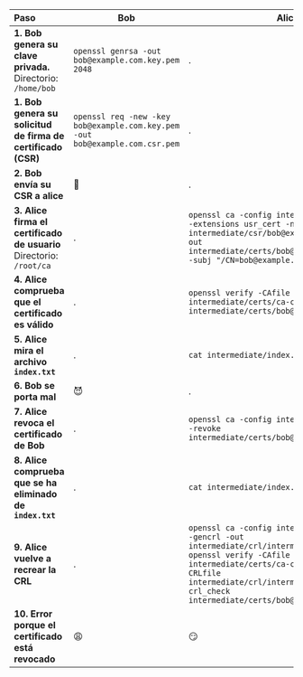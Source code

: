 | Paso                                                                      | **Bob**                                                                      | **Alice**                                                                                                                                                                                                                                                                 |
|:--------------------------------------------------------------------------|------------------------------------------------------------------------------|---------------------------------------------------------------------------------------------------------------------------------------------------------------------------------------------------------------------------------------------------------------------------|
| **1. Bob genera su clave privada.** <br> Directorio: `/home/bob`          | `openssl genrsa -out bob@example.com.key.pem 2048`                           | .                                                                                                                                                                                                                                                                         |
| **1. Bob genera su solicitud de firma de certificado (CSR)**              | `openssl req -new -key bob@example.com.key.pem -out bob@example.com.csr.pem` | .                                                                                                                                                                                                                                                                         |
| **2. Bob envía su CSR a alice**                                           | :email:                                                                      | .                                                                                                                                                                                                                                                                         |
| **3. Alice firma el certificado de usuario**  <br> Directorio: `/root/ca` | .                                                                            | `openssl ca -config intermediate/openssl.cnf -extensions usr_cert -notext -md sha256 -in intermediate/csr/bob@example.com.csr.pem -out intermediate/certs/bob@example.com.cert.pem -subj "/CN=bob@example.com"`                                                           |
| **4. Alice comprueba que el certificado es válido**                       | .                                                                            | `openssl verify -CAfile intermediate/certs/ca-chain.cert.pem intermediate/certs/bob@example.com.cert.pem`                                                                                                                                                                 |
| **5. Alice mira el archivo `index.txt`**                                  | .                                                                            | `cat intermediate/index.txt`                                                                                                                                                                                                                                              |
| **6. Bob se porta mal**                                                   | :smiling_imp:                                                                | .                                                                                                                                                                                                                                                                         |
| **7. Alice revoca el certificado de Bob**                                 | .                                                                            | `openssl ca -config intermediate/openssl.cnf -revoke intermediate/certs/bob@example.com.cert.pem`                                                                                                                                                                         |
| **8. Alice comprueba que se ha eliminado de `index.txt`**                 | .                                                                            | `cat intermediate/index.txt`                                                                                                                                                                                                                                              |
| **9. Alice vuelve a recrear la CRL**                                      | .                                                                            | `openssl ca -config intermediate/openssl.cnf -gencrl -out intermediate/crl/intermediate.crl.pem` <br> `openssl verify -CAfile intermediate/certs/ca-chain.cert.pem -CRLfile intermediate/crl/intermediate.crl.pem -crl_check intermediate/certs/bob@example.com.cert.pem` |
| **10. Error porque el certificado está revocado**                         | :weary:                                                                      | :smirk:                                                                                                                                                                                                                                                                   |
